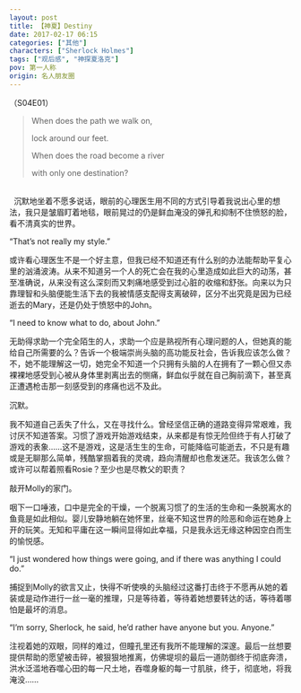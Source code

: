 ```yaml
---
layout: post
title: 【神夏】Destiny
date: 2017-02-17 06:15
categories: ["其他"]
characters: ["Sherlock Holmes"]
tags: ["观后感", "神探夏洛克"]
pov: 第一人称
origin: 名人朋友圈
---
```


（S04E01）

> When does the path we walk on,
> 
> lock around our feet.
> 
> When does the road become a river
> 
> with only one destination?

<br>
 
沉默地坐着不愿多说话，眼前的心理医生用不同的方式引导着我说出心里的想法，我只是皱眉盯着地毯，眼前晃过的仍是鲜血淹没的弹孔和抑制不住愤怒的脸，看不清真实的世界。

“That’s not really my style.”

或许看心理医生不是一个好主意，但我已经不知道还有什么别的办法能帮助平复心里的汹涌波涛。从来不知道另一个人的死亡会在我的心里造成如此巨大的动荡，甚至准确说，从来没有这么深刻而又刺痛地感受到过心脏的收缩和舒张。向来以为只靠理智和头脑便能生活下去的我被情感支配得支离破碎，区分不出究竟是因为已经逝去的Mary，还是仍处于愤怒中的John。

“I need to know what to do, about John.”

无助得求助一个完全陌生的人，求助一个应是熟视所有心理问题的人，但她真的能给自己所需要的么？告诉一个极端崇尚头脑的高功能反社会，告诉我应该怎么做？不，她不能理解这一切，她完全不知道一个只拥有头脑的人在拥有了一颗心但又赤裸裸地感受到心被从身体里剥离出去的恻痛，鲜血似乎就在自己胸前滴下，甚至真正遭遇枪击那一刻感受到的疼痛也远不及此。

沉默。

我不知道自己丢失了什么，又在寻找什么。曾经坚信正确的道路变得异常艰难，我讨厌不知道答案。习惯了游戏开始游戏结束，从来都是有惊无险但终于有人打破了游戏的表象……这不是游戏，这是活生生的生命，可能降临可能逝去，不只是有趣或是无聊那么简单，残酷掌掴着我的灵魂，趋向清醒却也愈发迷茫。我该怎么做？或许可以帮着照看Rosie？至少也是尽教父的职责？

敲开Molly的家门。

咽下一口唾液，口中是完全的干燥，一个脱离习惯了的生活的生命和一条脱离水的鱼竟是如此相似。婴儿安静地躺在她怀里，丝毫不知这世界的险恶和命运在她身上开的玩笑。无知和平庸在这一瞬间显得如此幸福，只是我永远无缘这种因空白而生的愉悦感。

“I just wondered how things were going, and if there was anything I could do.”

捕捉到Molly的欲言又止，快得不听使唤的头脑经过这番打击终于不愿再从她的着装或是动作进行一丝一毫的推理，只是等待着，等待着她想要转达的话，等待着哪怕是最坏的消息。

“I’m sorry, Sherlock, he said, he’d rather have anyone but you. Anyone.”

注视着她的双眼，同样的难过，但瞳孔里还有我所不能理解的深邃。最后一丝想要提供帮助的愿望被击碎，被狠狠地推离，仿佛堤坝的最后一道防御终于彻底奔溃，洪水泛滥地吞噬心田的每一尺土地，吞噬身躯的每一寸肌肤，终于，彻底地，将我淹没……
